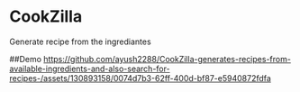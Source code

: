 # CookZilla
Generate recipe from the ingrediantes


##Demo
https://github.com/ayush2288/CookZilla-generates-recipes-from-available-ingredients-and-also-search-for-recipes-/assets/130893158/0074d7b3-62ff-400d-bf87-e5940872fdfa

